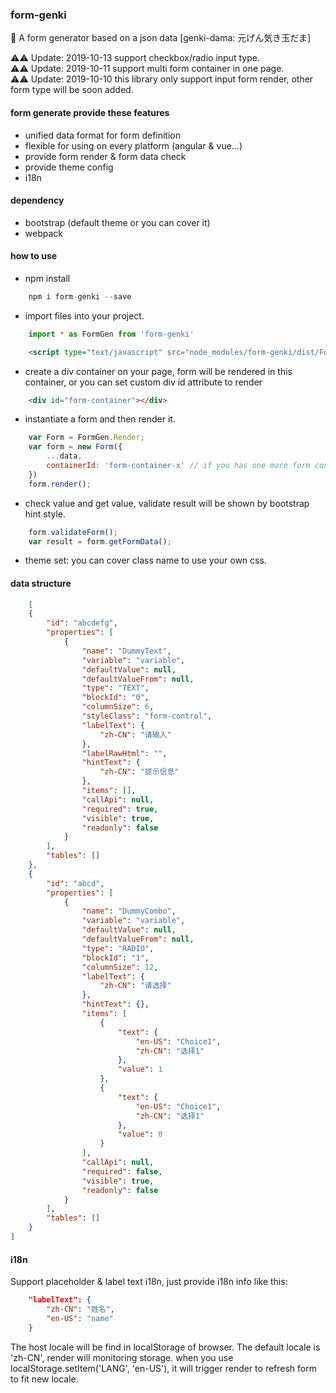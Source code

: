 ### form-genki
🐲 A form generator based on a json data [genki-dama: 元げん気き玉だま]  

⚠️⚠️ Update: 2019-10-13 support checkbox/radio input type.  
⚠️⚠️ Update: 2019-10-11 support multi form container in one page.  
⚠️⚠️ Update: 2019-10-10 this library only support input form render, other form type will be soon added.  


#### form generate provide these features
* unified data format for form definition
* flexible for using on every platform (angular & vue...)
* provide form render & form data check
* provide theme config
* i18n

#### dependency
* bootstrap (default theme or you can cover it)
* webpack

#### how to use
* npm install
```javascript
    npm i form-genki --save
```
* import files into your project.   
```javascript
    import * as FormGen from 'form-genki'
```
```html
    <script type="text/javascript" src="node_modules/form-genki/dist/FormGen.js"></script>
```
* create a div container on your page, form will be rendered in this container, or you can set custom div id attribute to render
```html
    <div id="form-container"></div>
```
* instantiate a form and then render it.
```javascript
    var Form = FormGen.Render;
    var form = new Form({
        ...data,
        containerId: 'form-container-x' // if you has one more form container
    })
    form.render();
```
* check value and get value, validate result will be shown by bootstrap hint style.
```javascript
    form.validateForm();
    var result = form.getFormData();
```
* theme set: you can cover class name to use your own css.

#### data structure
```json
    [
    {
        "id": "abcdefg",
        "properties": [
            {
                "name": "DummyText",
                "variable": "variable",
                "defaultValue": null,
                "defaultValueFrom": null,
                "type": "TEXT",
                "blockId": "0",
                "columnSize": 6,
                "styleClass": "form-control",
                "labelText": {
                    "zh-CN": "请输入"
                },
                "labelRawHtml": "",
                "hintText": {
                    "zh-CN": "提示信息"
                },
                "items": [],
                "callApi": null,
                "required": true,
                "visible": true,
                "readonly": false
            }
        ],
        "tables": []
    },
    {
        "id": "abcd",
        "properties": [
            {
                "name": "DummyCombo",
                "variable": "variable",
                "defaultValue": null,
                "defaultValueFrom": null,
                "type": "RADIO",
                "blockId": "1",
                "columnSize": 12,
                "labelText": {
                    "zh-CN": "请选择"
                },
                "hintText": {},
                "items": [
                    {
                        "text": {
                            "en-US": "Choice1",
                            "zh-CN": "选择1"
                        },
                        "value": 1
                    },
                    {
                        "text": {
                            "en-US": "Choice1",
                            "zh-CN": "选择1"
                        },
                        "value": 0
                    }
                ],
                "callApi": null,
                "required": false,
                "visible": true,
                "readonly": false
            }
        ],
        "tables": []
    }
]
```

#### i18n
Support placeholder & label text i18n, just provide i18n
info like this:

``` json
    "labelText": {
        "zh-CN": "姓名",
        "en-US": "name"
    }
```
The host locale will be find in localStorage of browser. The default locale is 'zh-CN', render will monitoring storage. when you use localStorage.setItem('LANG', 'en-US'), it will trigger render to refresh form to fit new locale.